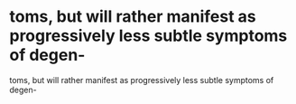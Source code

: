 # toms, but will rather manifest as progressively less subtle symptoms of degen-

toms, but will rather manifest as progressively less subtle symptoms of degen-